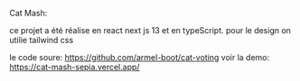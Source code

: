 Cat Mash:

ce projet a été réalise en react next js 13 et en typeScript.
pour le design on utilie tailwind css 


le code soure: https://github.com/armel-boot/cat-voting
voir la demo: https://cat-mash-sepia.vercel.app/

